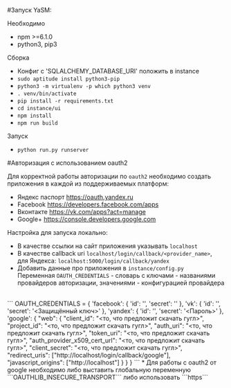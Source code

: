 #Запуск YaSM:

Необходимо
* npm >=6.1.0
* python3, pip3

Сборка
* Конфиг с 'SQLALCHEMY_DATABASE_URI' положить в instance
* ```sudo aptitude install python3-pip```
* ```python3 -m virtualenv -p which python3 venv```
* ```. venv/bin/activate```
* ```pip install -r requirements.txt``` 
* ```cd instance/ui```
* ```npm install```
* ```npm run build```

Запуск
* ```python run.py runserver```

#Авторизация с использованием oauth2

Для корректной работы авторизации по ```oauth2``` необходимо создать приложения в каждой из поддерживаемых платформ:
* Яндекс паспорт    https://oauth.yandex.ru
* Facebook          https://developers.facebook.com/apps
* Вконтакте         https://vk.com/apps?act=manage
* Google+           https://console.developers.google.com

Настройка для запуска локально:
* В качестве ссылки на сайт приложения указывать ```localhost```
* В качестве callback uri ```localhost/login/callback/<provider_name>```,
<br>для Яндекса: ```localhost:5000/login/callback/yandex```
* Добавить данные про приложения в ```instance/config.py```
<br> Переменная ```OAUTH_CREDENTIALS``` - словарь с ключами - названиями провайдеров авторизации, значениями - конфигурацией провайдера
<br>
```
OAUTH_CREDENTIALS = {
    'facebook': {
        'id': '<App ID>',
        'secret': '<App Secret>'
    },
    'vk': {
        'id': '<ID приложения>',
        'secret': '<Защищённый ключ>'
    },
    'yandex': {
        'id': '<ID>',
        'secret': '<Пароль>'
    },
    'google': {
        "web": {
            "client_id": "<то, что предложит скачать гугл>",
            "project_id": "<то, что предложит скачать гугл>",
            "auth_uri": "<то, что предложит скачать гугл>",
            "token_uri": "<то, что предложит скачать гугл>",
            "auth_provider_x509_cert_url": "<то, что предложит скачать гугл>",
            "client_secret": "<то, что предложит скачать гугл>",
            "redirect_uris": ["http://localhost/login/callback/google"],
            "javascript_origins": ["http://localhost"]
        }
    }
}
```
* Для работы с oauth2 от google необходимо либо выставить глобальную переменную ```OAUTHLIB_INSECURE_TRANSPORT``` либо использовать ```https```